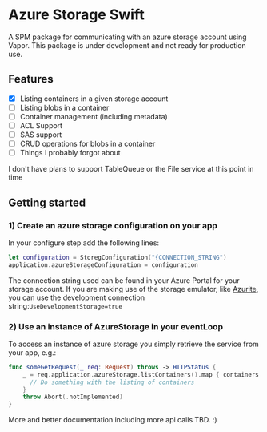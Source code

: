 # Azure Storage Swift

A SPM package for communicating with an azure storage account using Vapor.
This package is under development and not ready for production use.

## Features
- [x] Listing containers in a given storage account
- [ ] Listing blobs in a container
- [ ] Container management (including metadata)
- [ ] ACL Support
- [ ] SAS support
- [ ] CRUD operations for blobs in a container
- [ ] Things I probably forgot about

I don't have plans to support TableQueue or the File service at this point in time

## Getting started


### 1) Create an azure storage configuration on your app

In your configure step add the following lines:

```swift
let configuration = StoregConfiguration("{CONNECTION_STRING")
application.azureStorageConfiguration = configuration
```

The connection string used can be found in your Azure Portal for your storage account.
If you are making use of the storage emulator, like [Azurite](https://github.com/Azure/Azurite), you can use the development connection string:`UseDevelopmentStorage=true`

### 2) Use an instance of AzureStorage in your eventLoop

To access an instance of azure storage you simply retrieve the service from your app, e.g.:

```swift
func someGetRequest(_ req: Request) throws -> HTTPStatus {
    _ = req.application.azureStorage.listContainers().map { containers -> () in
      // Do something with the listing of containers
    }
    throw Abort(.notImplemented)
}
```

More and better documentation including more api calls TBD. :)
